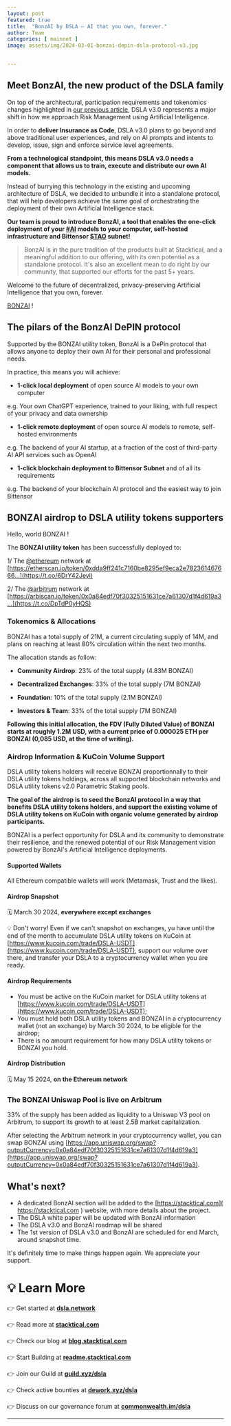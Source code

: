 ```yaml
---
layout: post
featured: true
title:  "BonzAI by DSLA — AI that you own, forever."
author: Team
categories: [ mainnet ]
image: assets/img/2024-03-01-bonzai-depin-dsla-protocol-v3.jpg


---
```


## Meet BonzAI, the new product of the DSLA family

On top of the architectural, participation requirements and tokenomics changes highlighted in [our previous article](https://blog.stacktical.com/mainnet/2024/02/27/dsla-protocol-v3.html), DSLA v3.0 represents a major shift in how we approach Risk Management using Artificial Intelligence.

In order to **deliver Insurance as Code**, DSLA v3.0 plans to go beyond and above traditional user experiences, and rely on AI prompts and intents to develop, issue, sign and enforce service level agreements.

**From a technological standpoint, this means DSLA v3.0 needs a component that allows us to train, execute and distribute our own AI models.** 

Instead of burrying this technology in the existing and upcoming architecture of DSLA, we decided to unbundle it into a standalone protocol, that will help developers achieve the same goal of orchestrating the deployment of their own Artificial Intelligence stack.

**Our team is proud to introduce BonzAI, a tool that enables the one-click deployment of your [#AI](https://twitter.com/hashtag/AI?src=hashtag_click) models to your computer, self-hosted infrastructure and Bittensor [$TAO](https://twitter.com/search?q=%24TAO&src=cashtag_click) subnet!** 

> BonzAI is in the pure tradition of the products built at Stacktical, and a meaningful addition to our offering, with its own potential as a standalone protocol. It's also an excellent mean to do right by our community, that supported our efforts for the past 5+ years.

Welcome to the future of decentralized, privacy-preserving Artificial Intelligence that you own, forever.  

[BONZAI](https://twitter.com/search?q=%24BONZAI&src=cashtag_click) !  



## The pilars of the BonzAI DePIN protocol

Supported by the BONZAI utility token, BonzAI is a DePin protocol that allows anyone to deploy their own AI for their personal and professional needs.

In practice, this means you will achieve:

* **1-click local deployment** of open source AI models to your own computer

e.g. Your own ChatGPT experience, trained to your liking, with full respect of your privacy and data ownership

* **1-click remote deployment** of open source AI models to remote, self-hosted environments

e.g. The backend of your AI startup, at a fraction of the cost of third-party AI API services such as OpenAI

* **1-click blockchain deployment to Bittensor Subnet** and of all its requirements

e.g. The backend of your blockchain AI protocol and the easiest way to join Bittensor



## BONZAI airdrop to DSLA utility tokens supporters

Hello, world BONZAI !  



The **BONZAI utility token** has been successfully deployed to: 

1/ The [@ethereum](https://twitter.com/ethereum) network at [https://etherscan.io/token/0xdda9ff241c7160be8295ef9eca2e782361467666…](https://t.co/6DrY42Jeyi) 

2/ The [@arbitrum](https://twitter.com/arbitrum) network at [https://arbiscan.io/token/0x0a84edf70f30325151631ce7a61307d1f4d619a3…](https://t.co/DpTdP0yHQS)



### Tokenomics & Allocations

BONZAI has a total supply of 21M, a current circulating supply of 14M, and plans on reaching at least 80% circulation within the next two months.

The allocation stands as follow:

* **Community Airdrop**: 23% of the total supply (4.83M BONZAI)

* **Decentralized Exchanges**: 33% of the total supply (7M BONZAI)

* **Foundation**: 10% of the total supply (2.1M BONZAI)

* **Investors & Team**: 33% of the total supply (7M BONZAI)



**Following this initial allocation, the FDV (Fully Diluted Value) of BONZAI starts at roughly 1.2M USD, with a current price of 0.000025 ETH per BONZAI (0,085 USD, at the time of writing).**



### Airdrop Information & KuCoin Volume Support

DSLA utility tokens holders will receive BONZAI proportionnally to their DSLA utility tokens holdings, across all supported blockchain networks and DSLA utility tokens v2.0 Parametric Staking pools.

**The goal of the airdrop is to seed the BonzAI protocol in a way that benefits DSLA utility tokens holders, and support the existing volume of DSLA utility tokens on KuCoin with organic volume generated by airdrop participants.**

BONZAI is a perfect opportunity for DSLA and its community to demonstrate their resilience, and the renewed potential of our Risk Management vision powered by BonzAI's Artificial Intelligence deployments.



#### Supported Wallets

All Ethereum compatible wallets will work (Metamask, Trust and the likes).



#### Airdrop Snapshot

🗓 March 30 2024, **everywhere except exchanges**



💡 Don't worry! Even if we can't snapshot on exchanges, yu have until the end of the month to accumulate DSLA utility tokens on KuCoin at [https://www.kucoin.com/trade/DSLA-USDT](https://www.kucoin.com/trade/DSLA-USDT), support our volume over there, and transfer your DSLA to a cryptocurrency wallet when you are ready.



#### Airdrop Requirements

* You must be active on the KuCoin market for DSLA utility tokens at [https://www.kucoin.com/trade/DSLA-USDT](https://www.kucoin.com/trade/DSLA-USDT);
* You must hold both DSLA utility tokens and BONZAI in a cryptocurrency wallet (not an exchange) by March 30 2024, to be eligible for the airdrop;
* There is no amount requirement for how many DSLA utility tokens or BONZAI you hold.



#### Airdrop Distribution

🗓 May 15 2024, **on the Ethereum network**



### The BONZAI Uniswap Pool is live on Arbitrum

33% of the supply has been added as liquidity to a Uniswap V3 pool on Arbitrum, to support its growth to at least 2.5B market capitalization.

After selecting the Arbitrum network in your cryptocurrency wallet, you can swap BONZAI using [https://app.uniswap.org/swap?outputCurrency=0x0a84edf70f30325151631ce7a61307d1f4d619a3](https://app.uniswap.org/swap?outputCurrency=0x0a84edf70f30325151631ce7a61307d1f4d619a3).



## What's next?

* A dedicated BonzAI section will be added to the [https://stacktical.com]( https://stacktical.com ) website, with more details about the project.
* The DSLA white paper will be updated with BonzAI information
* The DSLA v3.0 and BonzAI roadmap will be shared
* The 1st version of DSLA v3.0 and BonzAI are scheduled for end March, around snapshot time.



It's definitely time to make things happen again. We appreciate your support.



# 💡 Learn More

👉 Get started at **[dsla.network](https://dsla.network)** 

👉 Read more at [**stacktical.com**](https://stacktical.com)

👉 Check our blog at [**blog.stacktical.com**](https://blog.stacktical.com)

👉 Start Building at [**readme.stacktical.com**](https://readme.stacktical.com/developer-guide/)

👉 Join our Guild at [**guild.xyz/dsla**](https://guild.xyz/dsla)

👉 Check active bounties at [**dework.xyz/dsla**](https://dework.xyz/dsla)

👉 Discuss on our governance forum at [**commonwealth.im/dsla**](https://commonwealth.im/dsla)



---

